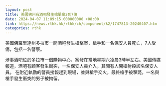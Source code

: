 ```yaml
---
layout: post
title: 美國佛州有酒吧發生槍擊案2死7傷
date: 2024-04-07 11:09:15.000000000 +08:00
link: https://news.rthk.hk/rthk/ch/component/k2/1747813-20240407.htm
categories: rthk
---
```


美國佛羅里達州多拉市一間酒吧發生槍擊案，槍手和一名保安人員死亡，7人受傷，包括一名警察。 

涉事酒吧位於多拉市一個購物中心，案發在當地星期六凌晨3時半左右。美國傳媒報道，酒吧有顧客發生衝突，一名保安人員介入，其間有人開槍射殺該名保安人員。 在附近執勤的警員接報趕到現場，並與槍手交火，最終槍手被擊斃，一名與槍手發生衝突的男子被拘留。
